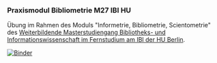 ### Praxismodul Bibliometrie M27 IBI HU

Übung im Rahmen des Moduls "Informetrie, Bibliometrie, Scientometrie" des [Weiterbildende Masterstudiengang Bibliotheks- und Informationswissenschaft im Fernstudium am IBI der HU Berlin](https://moodle.hu-berlin.de/enrol/index.php?id=114066).

[![Binder](https://mybinder.org/badge_logo.svg)](https://mybinder.org/v2/gh/njahn82/ibi_net/HEAD?urlpath=rstudio)